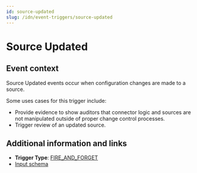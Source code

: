 ```yaml
---
id: source-updated
slug: /idn/event-triggers/source-updated
---
```


# Source Updated

## Event context

Source Updated events occur when configuration changes are made to a source.

Some uses cases for this trigger include:

- Provide evidence to show auditors that connector logic and sources are not manipulated outside of proper change control processes.
- Trigger review of an updated source.

## Additional information and links

- **Trigger Type**: [FIRE_AND_FORGET](../event-triggers-trigger-types.md#fire-and-forget)
- [Input schema](https://developer.sailpoint.com/apis/beta/#section/Source-Updated-Event-Trigger-Input)
